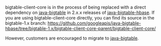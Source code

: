 bigtable-client-core is in the process of being replaced with a direct dependency on [java-bigtable](https://github.com/googleapis/java-bigtable) in 2.x.x releases of [java-bigtable-hbase](https://github.com/googleapis/java-bigtable-hbase). If
you are using bigtable-client-core directly, you can find its source in the bigtable-1.x
branch: https://github.com/googleapis/java-bigtable-hbase/tree/bigtable-1.x/bigtable-client-core-parent/bigtable-client-core/

However, customers are encouraged to migrate to [java-bigtable](https://github.com/googleapis/java-bigtable).
